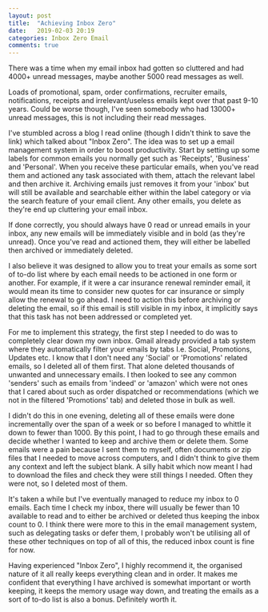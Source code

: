 ```yaml
---
layout: post
title:  "Achieving Inbox Zero"
date:   2019-02-03 20:19
categories: Inbox Zero Email
comments: true
---
```


There was a time when my email inbox had gotten so cluttered and had 4000+ unread messages, maybe another 5000 read messages as well.

<!--more-->

Loads of promotional, spam, order confirmations, recruiter emails, notifications, receipts and irrelevant/useless emails kept over that past 9-10 years. Could be worse though, I've seen somebody who had 13000+ unread messages, this is not including their read messages.

I've stumbled across a blog I read online (though I didn't think to save the link) which talked about "Inbox Zero". The idea was to set up a email management system in order to boost productivity. Start by setting up some labels for common emails you normally get such as 'Receipts', 'Business' and 'Personal'. When you receive these particular emails, when you've read them and actioned any task associated with them, attach the relevant label and then archive it. Archiving emails just removes it from your 'inbox' but will still be available and searchable either within the label category or via the search feature of your email client. Any other emails, you delete as they're end up cluttering your email inbox.

If done correctly, you should always have 0 read or unread emails in your inbox, any new emails will be immediately visible and in bold (as they're unread). Once you've read and actioned them, they will either be labelled then archived or immediately deleted.

I also believe it was designed to allow you to treat your emails as some sort of to-do list where by each email needs to be actioned in one form or another. For example, if it were a car insurance renewal reminder email, it would mean its time to consider new quotes for car insurance or simply allow the renewal to go ahead. I need to action this before archiving or deleting the email, so if this email is still visible in my inbox, it implicitly says that this task has not been addressed or completed yet.

For me to implement this strategy, the first step I needed to do was to completely clear down my own inbox. Gmail already provided a tab system where they automatically filter your emails by tabs I.e. Social, Promotions, Updates etc. I know that I don't need any 'Social' or 'Promotions' related emails, so I deleted all of them first. That alone deleted thousands of unwanted and unnecessary emails. I then looked to see any common 'senders' such as emails from 'indeed' or 'amazon' which were not ones that I cared about such as order dispatched or recommendations (which we not in the filtered 'Promotions' tab) and deleted those in bulk as well.

I didn't do this in one evening, deleting all of these emails were done incrementally over the span of a week or so before I managed to whittle it down to fewer than 1000. By this point, I had to go through these emails and decide whether I wanted to keep and archive them or delete them. Some emails were a pain because I sent them to myself, often documents or zip files that I needed to move across computers, and I didn't think to give them any context and left the subject blank. A silly habit which now meant I had to download the files and check they were still things I needed. Often they were not, so I deleted most of them.

It's taken a while but I've eventually managed to reduce my inbox to 0 emails. Each time I check my inbox, there will usually be fewer than 10 available to read and to either be archived or deleted thus keeping the inbox count to 0. I think there were more to this in the email management system, such as delegating tasks or defer them, I probably won't be utilising all of these other techniques on top of all of this, the reduced inbox count is fine for now.

Having experienced "Inbox Zero", I highly recommend it, the organised nature of it all really keeps everything clean and in order. It makes me confident that everything I have archived is somewhat important or worth keeping, it keeps the memory usage way down, and treating the emails as a sort of to-do list is also a bonus. Definitely worth it.